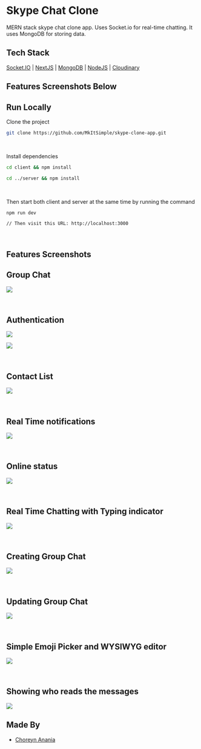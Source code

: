   

# Skype Chat Clone

MERN stack skype chat clone app. Uses Socket.io for real-time chatting. It uses MongoDB for storing data.

  

## Tech Stack

[Socket.IO](https://socket.io/) | [NextJS](https://nextjs.org/) | [MongoDB](https://www.mongodb.com/) | [NodeJS](https://nodejs.org/en/) | [Cloudinary](https://cloudinary.com/)

  

## Features Screenshots Below

## Run Locally

Clone the project

```bash
git clone https://github.com/MkItSimple/skype-clone-app.git
```

<br  />

Install dependencies

```bash
cd client && npm install

cd ../server && npm install
```

<br  />

  
Then start both client and server at the same time by running the command

```bash
npm run dev

// Then visit this URL: http://localhost:3000
```

<br  />

  

## Features Screenshots

  

## Group Chat

![](https://res.cloudinary.com/dcdwu2zss/image/upload/v1663760890/chat_app/y5lckxb4bzptrfou2yv3.jpg)

<br  /> 

## Authentication

![](https://res.cloudinary.com/dcdwu2zss/image/upload/v1663470008/chat_app/xt3wdh2ccul7iqmjjfwk.jpg)

![](https://res.cloudinary.com/dcdwu2zss/image/upload/v1663470008/chat_app/svtjeoylbh6ecidw8nxo.jpg)

<br  /> 

## Contact List

![](https://res.cloudinary.com/dcdwu2zss/image/upload/v1663472283/chat_app/llaocz6wg52oudxdveji.jpg)

<br  /> 

## Real Time notifications

![](https://res.cloudinary.com/dcdwu2zss/image/upload/v1663469531/chat_app/j8hsiwdpykwazdcid6zi.jpg)

<br  /> 

## Online status

![](https://res.cloudinary.com/dcdwu2zss/image/upload/v1663472151/chat_app/haltfjqr54ozs61bpvvu.jpg)

<br  />

## Real Time Chatting with Typing indicator

![](https://res.cloudinary.com/dcdwu2zss/image/upload/v1663467255/chat_app/p7gtscggt2naaf9ao4dk.jpg)

<br  />  

## Creating Group Chat

![](https://res.cloudinary.com/dcdwu2zss/image/upload/v1663429907/chat_app/od4zoqva0mvpewqcnqfe.jpg)

<br  />

## Updating Group Chat

![](https://res.cloudinary.com/dcdwu2zss/image/upload/v1663429908/chat_app/nlnkurtdqtm10dgn0hro.jpg)

<br  />

## Simple Emoji Picker and WYSIWYG editor

![](https://res.cloudinary.com/dcdwu2zss/image/upload/v1663429907/chat_app/fcye5fbidwviduqj9xkd.jpg)

<br  />

## Showing who reads the messages

![](https://res.cloudinary.com/dcdwu2zss/image/upload/v1663466964/chat_app/oruiuk5x4rqz3cb22jy1.jpg)


## Made By

- [Choreyn Anania](https://github.com/MkItSimple)